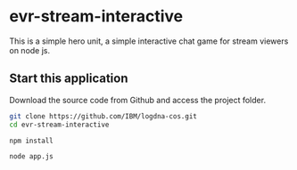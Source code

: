 # evr-stream-interactive
This is a simple hero unit, a simple interactive chat game for stream viewers on node js.

## Start this application

Download the source code from Github and access the project folder.

```sh
git clone https://github.com/IBM/logdna-cos.git
cd evr-stream-interactive

npm install

node app.js
```

